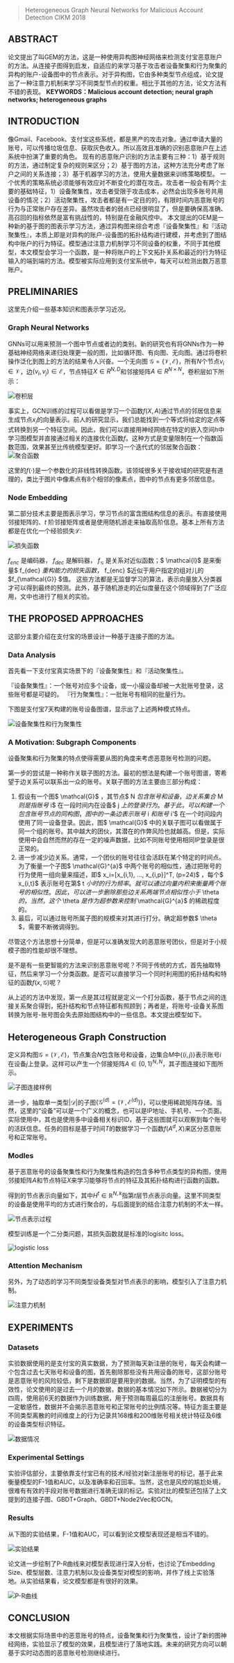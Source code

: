> Heterogeneous Graph Neural Networks for Malicious Account Detection
> CIKM 2018

## ABSTRACT
论文提出了叫GEM的方法，这是一种使用异构图神经网络来检测支付宝恶意账户的方法。从连接子图得到启发，自适应的来学习基于攻击者设备聚集和行为聚集的异构的账户-设备图中的节点表示。对于异构图，它由多种类型节点组成，论文提出了一种注意力机制来学习不同类型节点的权重。相比于其他的方法，论文方法有不错的表现。
**KEYWORDS：Malicious account detection; neural graph networks; heterogeneous graphs**

## INTRODUCTION
像Gmail、Facebook、支付宝这些系统，都是黑产的攻击对象。通过申请大量的账号，可以传播垃圾信息、获取灰色收入。所以高效且准确的识别恶意账户在上述系统中扮演了重要的角色。
现有的恶意账户识别的方法主要有三种：1）基于规则的方法，通过制定复杂的规则来区分；2）基于图的方法，这种方法充分考虑了账户之间的关系连接；3）基于机器学习的方法，使用大量数据来训练策略模型。
一个优秀的策略系统必须能够有效应对不断变化的潜在攻击。攻击者一般会有两个主要的基础特征，1）设备聚集性，攻击者受限于攻击成本，必然会出现多账号共用设备的情况；2）活动聚集性，攻击者都是有一定目的的，有限时间内恶意账号的行为与正常账户存在差异。虽然攻击者的弱点已经很明显了，但是要确保高准确、高召回的指标依然是富有挑战性的，特别是在金融风控中。
本文提出的GEM是一种新的基于图的图表示学习方法，通过异构图来综合考虑『设备聚集性』和『活动聚集性』，本质上即是对异构的账户-设备图的拓扑结构进行建模，并考虑到了图结构中账户的行为特征。模型通过注意力机制学习不同设备的权重，不同于其他模型，本文模型会学习一个函数，是一种将账户的上下文拓扑关系和最近的行为特征输入的端到端的方法。模型被实际应用到支付宝系统中，每天可以检测出数万恶意账户。

## PRELIMINARIES

这里先介绍一些基本知识和图表示学习近况。

### Graph Neural Networks

GNNs可以用来预测一个图中节点或者边的类别。新的研究也有将GNNs作为一种基础神经网络来递归处理更一般的图，比如循环图、有向图、无向图。通过将卷积操作泛化到图上的方法的结果令人兴奋。一个无向图 $\mathcal{G} =\{\mathcal{V},\mathcal{E}\}$，所有$N$个节点$v_i \in \mathcal{V}$，边$(v_i,v_j) \in \mathcal{E}$，节点特征$X \in R^{N,D}$和邻接矩阵$A \in R^{N \times N}$，卷积层如下所示：

![卷积层](/up/20220305/1.png)

事实上，GCN训练的过程可以看做是学习一个函数$f(X,A)$通过节点的邻居信息来生成节点$x_i$的向量表示。前人的研究显示，我们总能找到一个等式将给定的定点等式转换到另一个特征空间。因此，我们可以直接用神经网络在特定的嵌入空间$h$中学习图模型并直接通过相关的连接优化函数$f$。这种方式是变量限制在一个指数函数范围，效果甚至比传统模型更好。即学习一个迭代式的邻居聚合函数：
​
![聚合函数](/up/20220305/2.png)

这里的$f(\cdot)$是一个参数化的非线性转换函数。该领域很多关于接收域的研究是有道理的，类比于图片中像素点有8个相邻的像素点，图中的节点有更多邻居信息。

### Node Embedding

第二部分技术主要是图表示学习，学习节点的富含图结构信息的表示。有直接使用邻接矩阵的、$t$ 阶邻接矩阵或者是使用随机游走来抽取高阶信息。基本上所有方法都是在优化一个经验损失$\mathcal{L}$:

![损失函数](/up/20220305/3.png)

$f_{enc}$  是编码器， $f_{dec}$ 是解码器， $f_{\mathcal{G}}$ 是关系对近似函数；$ \mathcal{l}$ 是来衡量$ f_{dec} $重构能力的损失函数，$ f_{enc} $近似于用户指定的组对儿的 $f_{\mathcal{G}} $值。
这些方法都是无监督学习的算法，表示向量放入分类器才可以得到最终的预测。此外，基于随机游走的近似度量在这个领域得到了广泛应用，文中也进行了相关的实验。

## THE PROPOSED APPROACHES

这部分主要介绍在支付宝的场景设计一种基于连接子图的方法。

### Data Analysis

首先看一下支付宝真实场景下的『设备聚集性』和『活动聚集性』。

『设备聚集性』：一个账号对应多个设备，或一小撮设备却被一大批账号登录，这些账号都是可疑的。
『行为聚集性』：一批账号有相同的批量行为。

下图是支付宝7天构建的账号设备图谱，显示出了上述两种模式特点。

![设备聚集性和行为聚集性](/up/20220305/4.png)

### A Motivation: Subgraph Components

设备聚集和行为聚集的特点使得需要从图的角度来考虑恶意账号检测的问题。

第一步的尝试是一种称作关联子图的方法。最初的想法是构建一个账号图谱，寄希望于边关系可以联系出一众的账号。关联子图的方法主要由三部分构成：

1. 假设有一个图$ \mathcal{G}$ ，其节点$ N $包含账号和设备，边关系集合$ M $则是指账号$ i$ 在一段时间内在设备$ j $上的登录行为。基于此，可以构建一个包含账号节点的同构图，图中的一条边表示账号$ i $和账号$ i'$ 在一个时间段内使用了同一设备登录。因此，图$ \mathcal{G}$ 中的关联子图可以看做属于同一个组的账号。其中越大的团伙，其潜在的作弊风险也就越高。但是，实际使用中会自然而然的存在一定的噪声数据，比如不同账号使用相同IP登录是很正常的。
2. 进一步减少边关系。通常，一个团伙的账号往往会活跃在某个特定的时间点。为了衡量一个子图$ \mathcal{G}^{a}$ 中两个账号的相似性，通过把账号的行为使用一组向量来描述，即$ x_i=[x_{i,1}, ..., x_{i,p}]^T, (p=24)$ ，每个$ x_{i,t}$ 表示账号在第$ t $小时的行为频率。就可以通过向量内积来衡量两个账号的相似性。因此，可以进一步删除那些边关系两端节点相似性小于$ \theta $的，当然，这个$ \theta $是作为超参数来控制$ \mathcal{G}^{a}$ 的稀疏程度的。
3. 最后，可以通过账号所属子图的规模来对其进行打分。确定超参数$ \theta $，需要不断微调得到。

尽管这个方法思想十分简单，但是可以准确发现大的恶意账号团伙，但是对于小规模子图的性能却很不理想。

是不是有一些更智能的方法来识别恶意账号呢？不同于传统的方式，首先抽取特征，然后来学习一个分类函数。是否可以直接学习一个同时利用图的拓扑结构和特征的函数$f(x, \mathcal{G})$呢？

从上述的方法中发现，第一点是其过程就是定义一个打分函数，基于节点之间的连接关系聚合得到，拓扑结构和节点特征都有照顾到；再者是，将账号-设备关系图转换为账号-账号图会失去原始图结构中的一些信息。本文提出模型如下。

## Heterogeneous Graph Construction

定义异构图$\mathcal{G}=(\mathcal{V},\mathcal{E})$，节点集合$N$包含账号和设备，边集合$M$中$\{(i, j)\}$表示账号$i$在设备$j$上登录。这样可以产生一个邻接矩阵$A\in\{0,1\}^{N,N}$，其子图连接如下图所示。

![子图连接样例](/up/20220305/5.png)

进一步，抽取单一类型$|\mathcal{D}|$的子图$\{\mathcal{G}^{(d)}=(\mathcal{V},\mathcal{E}^{(d)})\}$，可以使用稀疏矩阵存储。当然，这里的“设备”可以是一个广义的概念，也可以是IP地址、手机号、一个页面。实际使用中，其也是使用多中设备相关标识ID，基于这些图就可以观察到每个账号的活跃信息。任务的目标是基于时间$T$的数据学习一个函数$f({A^{d}, X})$来区分恶意账号和正常账号。

### Modles

基于恶意账号的设备聚集性和行为聚集性构造的包含多种节点类型的异构图，使用邻接矩阵$A$和节点特征$X$来学习能够将节点的特征及其拓扑结构进行函数的函数。

得到的节点表示向量如下，其中$H^{t}\in\mathbb{R}^{N,k}$指第$t$层节点表示向量。这里不同类型的设备是使用平均的方式进行聚合的，与后面提到的结合注意力机制的不太一样。

![节点表示过程](/up/20220305/6.png)

模型训练是一个二分类问题，其损失函数就是标准的logisitc loss。

![logistic loss](/up/20220305/7.png)

### Attention Mechanism

另外，为了动态的学习不同类型设备类型对节点表示的影响，模型引入了注意力机制。

![注意力机制](/up/20220305/8.png)

 ## EXPERIMENTS

 ### Datasets

 实验数据使用的是支付宝的真实数据，为了预测每天新注册的账号，每天会构建一个包含过去七天账号和设备的图，首先剔除那些没有共用设备的账号，这部分账号是恶意账号的风险较低，剩下是数据即是要用到的数据。当然，为了证明模型的有效性，论文使用的是过去一个月的数据，数据的基本情况如下所示。数据被切分为四周，使用前6天的数据作为训练数据，用于预测每周最后的注册账号。数据具有一定敏感性，数据并不会揭示恶意账号和正常账号的比例情况等。特征方面主要是不同类型离散的时间维度上的行为记录共168维和200维账号相关统计特征及6维的设备类型标识特征。

 ![数据情况](/up/20220305/9.png)

### Experimental Settings

实验评估部分，主要依靠支付宝已有的技术/经验对新注册账号的标记，基于此来衡量模型的F-1值和AUC，以及准确率和召回率。当然，这也是风控的尴尬处境，很难有有效的手段对账号数据进行准确无误的标记。实验对比的模型还包括了上文提到的连接子图、GBDT+Graph、GBDT+Node2Vec和GCN。

### Results

从下图的实验结果，F-1值和AUC，可以看到论文模型表现还是相当不错的。

![实验结果](/up/20220305/10.png)

论文进一步绘制了P-R曲线来对模型表现进行深入分析，也讨论了Embedding Size、模型层数、注意力机制以及设备类型对模型的影响，并作了线上实验落地。从实验结果看，论文模型都是有很好的效果。

![P-R曲线](/up/20220305/11.png)

## CONCLUSION

本文根据实际场景中的恶意账号的特点，设备聚集和行为聚集性，设计了新的图神经网络，实验显示了模型的效果，且模型进行了落地实践。未来的研究方向可以朝基于实时动态图的恶意账号检测继续进行。